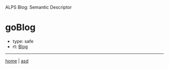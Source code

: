 ALPS Blog: Semantic Descriptor
# goBlog
 * type: safe
 * rt: [Blog](semantic.Blog.md)

---

[home](../index.md) | [asd](../profile.svg)